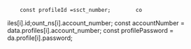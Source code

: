         const profileId =ssct_number;        co   
iles[i].id;ount_ns[i].account_number;
        const accountNumber = data.profiles[i].account_number;
        const profilePassword = da.profile[i].password;   
